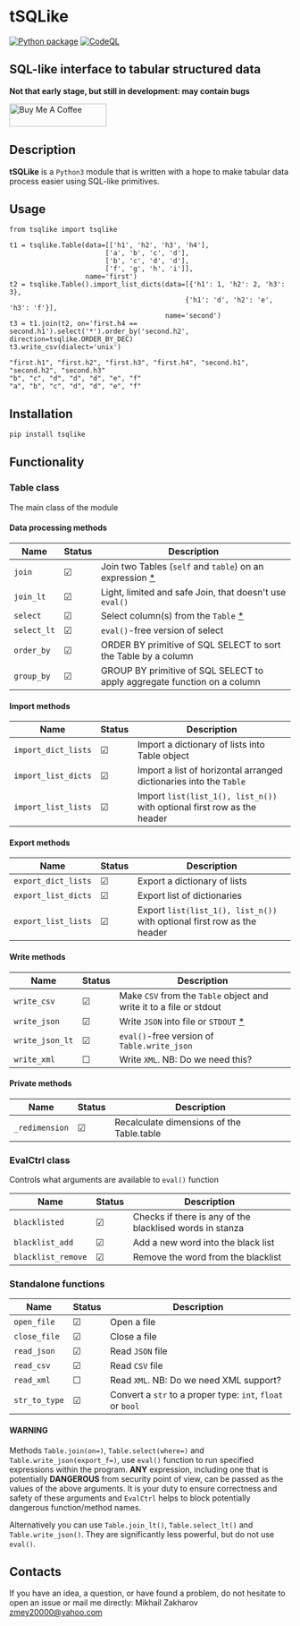 # tSQLike

[![Python package](https://github.com/mezantrop/tSQLike/actions/workflows/python-package.yml/badge.svg)](https://github.com/mezantrop/tSQLike/actions/workflows/python-package.yml)
[![CodeQL](https://github.com/mezantrop/tSQLike/actions/workflows/codeql.yml/badge.svg)](https://github.com/mezantrop/tSQLike/actions/workflows/codeql.yml)

## SQL-like interface to tabular structured data

**Not that early stage, but still in development: may contain bugs**

<a href="https://www.buymeacoffee.com/mezantrop" target="_blank"><img src="https://cdn.buymeacoffee.com/buttons/default-orange.png" alt="Buy Me A Coffee" height="41" width="174"></a>

## Description

**tSQLike** is a `Python3` module that is written with a hope to make tabular data process easier using SQL-like primitives.

## Usage

```Python3
from tsqlike import tsqlike

t1 = tsqlike.Table(data=[['h1', 'h2', 'h3', 'h4'],
                        ['a', 'b', 'c', 'd'],
                        ['b', 'c', 'd', 'd'],
                        ['f', 'g', 'h', 'i']],
                   name='first')
t2 = tsqlike.Table().import_list_dicts(data=[{'h1': 1, 'h2': 2, 'h3': 3},
                                            {'h1': 'd', 'h2': 'e', 'h3': 'f'}],
                                       name='second')
t3 = t1.join(t2, on='first.h4 == second.h1').select('*').order_by('second.h2', direction=tsqlike.ORDER_BY_DEC)
t3.write_csv(dialect='unix')

"first.h1", "first.h2", "first.h3", "first.h4", "second.h1", "second.h2", "second.h3"
"b", "c", "d", "d", "d", "e", "f"
"a", "b", "c", "d", "d", "e", "f"
```

## Installation

```sh
pip install tsqlike
```

## Functionality

### Table class

The main class of the module

#### Data processing methods

| Name        | Status  | Description                                                              |
|-------------|---------|--------------------------------------------------------------------------|
| `join`      | &#9745; | Join two Tables (`self` and `table`) on an expression [*](#Warning)      |
| `join_lt`   | &#9745; | Light, limited and safe Join, that doesn't use `eval()`                  |
| `select`    | &#9745; | Select column(s) from the `Table` [*](#Warning)                          |
| `select_lt` | &#9745; | `eval()`-free version of select                                          |
| `order_by`  | &#9745; | ORDER BY primitive of SQL SELECT to sort the Table by a column           |
| `group_by`  | &#9745; | GROUP BY primitive of SQL SELECT to apply aggregate function on a column |

#### Import methods

| Name                | Status  | Description                                                             |
|---------------------|---------|-------------------------------------------------------------------------|
| `import_dict_lists` | &#9745; | Import a dictionary of lists into Table object                          |
| `import_list_dicts` | &#9745; | Import a list of horizontal arranged dictionaries into the `Table`      |
| `import_list_lists` | &#9745; | Import `list(list_1(), list_n())` with optional first row as the header |

#### Export methods

| Name                | Status  | Description                                                             |
|---------------------|---------|-------------------------------------------------------------------------|
| `export_dict_lists` | &#9745; | Export a dictionary of lists                                            |
| `export_list_dicts` | &#9745; | Export list of dictionaries                                             |
| `export_list_lists` | &#9745; | Export `list(list_1(), list_n())` with optional first row as the header |

#### Write methods

| Name            | Status  | Description                                                         |
|-----------------|---------|---------------------------------------------------------------------|
| `write_csv`     | &#9745; | Make `CSV` from the `Table` object and write it to a file or stdout |
| `write_json`    | &#9745; | Write `JSON` into file or `STDOUT` [*](#Warning)                    |
| `write_json_lt` | &#9745; | `eval()`-free version of `Table.write_json`                         |
| `write_xml`     | &#9744; | Write `XML`. NB: Do we need this?                                   |

#### Private methods

| Name           | Status  | Description                               |
|----------------|---------|-------------------------------------------|
| `_redimension` | &#9745; | Recalculate dimensions of the Table.table |

### EvalCtrl class

Controls what arguments are available to `eval()` function

| Name               | Status  | Description                                              |
|--------------------|---------|----------------------------------------------------------|
| `blacklisted`      | &#9745; | Checks if there is any of the blacklised words in stanza |
| `blacklist_add`    | &#9745; | Add a new word into the black list                       |
| `blacklist_remove` | &#9745; | Remove the word from the blacklist                       |

### Standalone functions

| Name          | Status  | Description                                                |
|---------------|---------|------------------------------------------------------------|
| `open_file`   | &#9745; | Open a file                                                |
| `close_file`  | &#9745; | Close a file                                               |
| `read_json`   | &#9745; | Read `JSON` file                                           |
| `read_csv`    | &#9745; | Read `CSV` file                                            |
| `read_xml`    | &#9744; | Read `XML`. NB: Do we need XML support?                    |
| `str_to_type` | &#9745; | Convert a `str` to a proper type: `int`, `float` or `bool` |

#### WARNING

Methods `Table.join(on=)`, `Table.select(where=)` and `Table.write_json(export_f=)`, use `eval()` function
to run specified expressions within the program. **ANY** expression, including one that is potentially **DANGEROUS**
from security point of view, can be passed as the values of the above arguments. It is your duty to ensure correctness
and safety of these arguments and `EvalCtrl` helps to block potentially dangerous function/method names.

Alternatively you can use `Table.join_lt()`, `Table.select_lt()` and `Table.write_json()`. They are significantly less
powerful, but do not use `eval()`.

## Contacts

If you have an idea, a question, or have found a problem, do not hesitate to open an issue or mail me directly:
Mikhail Zakharov <zmey20000@yahoo.com>
